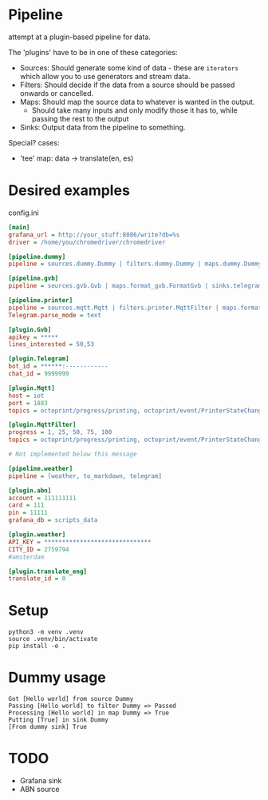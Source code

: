 # Pipeline

attempt at a plugin-based pipeline for data.

The 'plugins' have to be in one of these categories:

* Sources: Should generate some kind of data - these are `iterators` which allow you to use generators and stream data.
* Filters: Should decide if the data from a source should be passed onwards or cancelled.
* Maps: Should map the source data to whatever is wanted in the output.
  * Should take many inputs and only modify those it has to, while passing the rest to the output
* Sinks: Output data from the pipeline to something.


Special? cases:
* 'tee' map: data -> translate(en, es)


# Desired examples

config.ini
```ini
[main]
grafana_url = http://your_stuff:8086/write?db=%s
driver = /home/you/chromedriver/chromedriver

[pipeline.dummy]
pipeline = sources.dummy.Dummy | filters.dummy.Dummy | maps.dummy.Dummy | sinks.dummy.Dummy

[pipeline.gvb]
pipeline = sources.gvb.Gvb | maps.format_gvb.FormatGvb | sinks.telegram.Telegram

[pipeline.printer]
pipeline = sources.mqtt.Mqtt | filters.printer.MqttFilter | maps.format_printer.FormatPrinter | sinks.telegram.Telegram
Telegram.parse_mode = text

[plugin.Gvb]
apikey = *****
lines_interested = 50,53

[plugin.Telegram]
bot_id = ******:------------
chat_id = 9999999

[plugin.Mqtt]
host = iot
port = 1883
topics = octoprint/progress/printing, octoprint/event/PrinterStateChanged, octoprint/event/Homing

[plugin.MqttFilter]
progress = 1, 25, 50, 75, 100
topics = octoprint/progress/printing, octoprint/event/PrinterStateChanged

# Not implemented below this message

[pipeline.weather]
pipeline = [weather, to_markdown, telegram]

[plugin.abn]
account = 111111111
card = 111
pin = 11111
grafana_db = scripts_data

[plugin.weather]
API_KEY = ******************************
CITY_ID = 2759794
#amsterdam

[plugin.translate_eng]
translate_id = 0
```


# Setup
```
python3 -m venv .venv
source .venv/bin/activate
pip install -e .
```

# Dummy usage
```
Got [Hello world] from source Dummy
Passing [Hello world] to filter Dummy => Passed
Processing [Hello world] in map Dummy => True
Putting [True] in sink Dummy
[From dummy sink] True
```

# TODO

* Grafana sink
* ABN source
